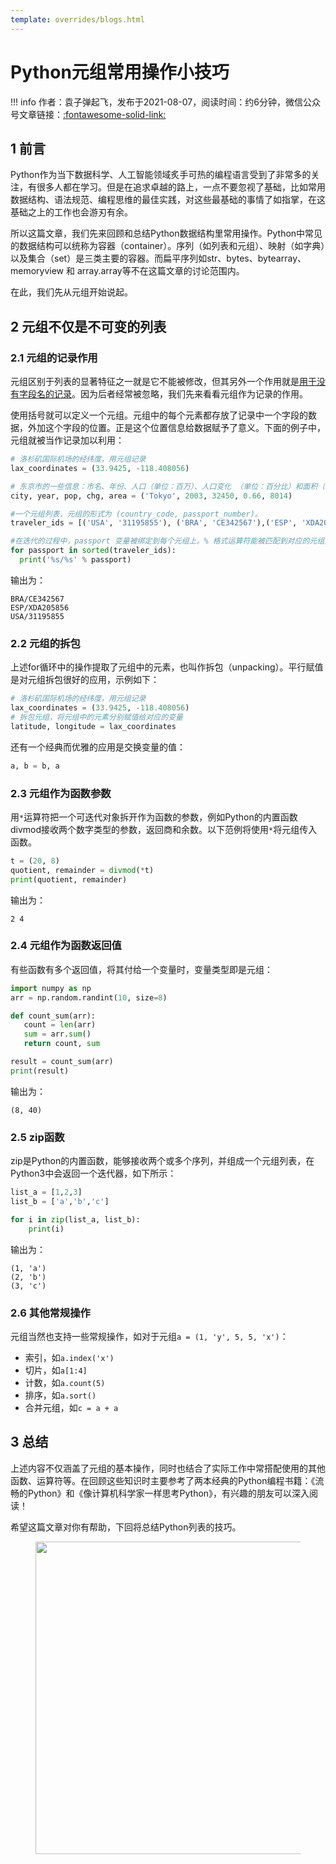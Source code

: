 ```yaml
---
template: overrides/blogs.html
---
```


# Python元组常用操作小技巧

!!! info
    作者：袁子弹起飞，发布于2021-08-07，阅读时间：约6分钟，微信公众号文章链接：[:fontawesome-solid-link:](https://mp.weixin.qq.com/s/p_Cva92Md_N7k6ohXzc-fA)

## 1 前言

Python作为当下数据科学、人工智能领域炙手可热的编程语言受到了非常多的关注，有很多人都在学习。但是在追求卓越的路上，一点不要忽视了基础，比如常用数据结构、语法规范、编程思维的最佳实践，对这些最基础的事情了如指掌，在这基础之上的工作也会游刃有余。

所以这篇文章，我们先来回顾和总结Python数据结构里常用操作。Python中常见的数据结构可以统称为容器（container）。序列（如列表和元组）、映射（如字典）以及集合（set）是三类主要的容器。而扁平序列如str、bytes、bytearray、memoryview 和 array.array等不在这篇文章的讨论范围内。

在此，我们先从元组开始说起。

## 2 元组不仅是不可变的列表

### 2.1 元组的记录作用

元组区别于列表的显著特征之一就是它不能被修改，但其另外一个作用就是[用于没有字段名的记录](https://book.douban.com/subject/27028517/)。因为后者经常被忽略，我们先来看看元组作为记录的作用。

使用括号就可以定义一个元组。元组中的每个元素都存放了记录中一个字段的数据，外加这个字段的位置。正是这个位置信息给数据赋予了意义。下面的例子中，元组就被当作记录加以利用：

```Python
# 洛杉矶国际机场的经纬度，用元组记录
lax_coordinates = (33.9425, -118.408056)

# 东京市的一些信息：市名、年份、人口（单位：百万）、人口变化 （单位：百分比）和面积（单位：平方千米），用元组记录
city, year, pop, chg, area = ('Tokyo', 2003, 32450, 0.66, 8014)

#一个元组列表，元组的形式为 (country_code, passport_number)。
traveler_ids = [('USA', '31195855'), ('BRA', 'CE342567'),('ESP', 'XDA205856')]

#在迭代的过程中，passport 变量被绑定到每个元组上。% 格式运算符能被匹配到对应的元组元素上。
for passport in sorted(traveler_ids):
  print('%s/%s' % passport)
```

输出为：

```
BRA/CE342567
ESP/XDA205856
USA/31195855
```

### 2.2 元组的拆包

上述for循环中的操作提取了元组中的元素，也叫作拆包（unpacking）。平行赋值是对元组拆包很好的应用，示例如下：

```Python
# 洛杉矶国际机场的经纬度，用元组记录
lax_coordinates = (33.9425, -118.408056)
# 拆包元组，将元组中的元素分别赋值给对应的变量
latitude, longitude = lax_coordinates
```

还有一个经典而优雅的应用是交换变量的值：

```Python
a, b = b, a
```

### 2.3 元组作为函数参数

用`*`运算符把一个可迭代对象拆开作为函数的参数，例如Python的内置函数divmod接收两个数字类型的参数，返回商和余数。以下范例将使用`*`将元组传入函数。

```Python
t = (20, 8)
quotient, remainder = divmod(*t)
print(quotient, remainder)
```
输出为：

```
2 4
```

### 2.4 元组作为函数返回值

有些函数有多个返回值，将其付给一个变量时，变量类型即是元组：

```Python
import numpy as np
arr = np.random.randint(10, size=8)

def count_sum(arr):
   count = len(arr)
   sum = arr.sum()
   return count, sum

result = count_sum(arr)
print(result)
```

输出为：

```
(8, 40)
```

### 2.5 zip函数

zip是Python的内置函数，能够接收两个或多个序列，并组成一个元组列表，在Python3中会返回一个迭代器，如下所示：

```Python
list_a = [1,2,3]
list_b = ['a','b','c']

for i in zip(list_a, list_b):
    print(i)
```

输出为：

```
(1, 'a')
(2, 'b')
(3, 'c')
```

### 2.6 其他常规操作

元组当然也支持一些常规操作，如对于元组`a = (1, 'y', 5, 5, 'x')`：

- 索引，如`a.index('x')`
- 切片，如`a[1:4]`
- 计数，如`a.count(5)`
- 排序，如`a.sort()`
- 合并元组，如`c = a + a`

## 3 总结

上述内容不仅涵盖了元组的基本操作，同时也结合了实际工作中常搭配使用的其他函数、运算符等。在回顾这些知识时主要参考了两本经典的Python编程书籍：《流畅的Python》和《像计算机科学家一样思考Python》，有兴趣的朋友可以深入阅读！

希望这篇文章对你有帮助，下回将总结Python列表的技巧。

<figure>
  <img src="https://cdn.jsdelivr.net/gh/BulletTech2021/Pics/2021-6-14/1623639526512-1080P%20(Full%20HD)%20-%20Tail%20Pic.png" width="500" />
</figure>
